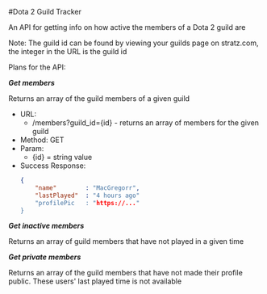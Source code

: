 #Dota 2 Guild Tracker

An API for getting info on how active the members of a Dota 2 guild are

Note: The guild id can be found by viewing your guilds page on stratz.com, the integer in the URL is the guild id

Plans for the API:

***Get members***

Returns an array of the guild members of a given guild

* URL:
	* /members?guild_id={id} - returns an array of members for the given guild
* Method: GET
* Param:
	* {id} = string value
* Success Response:
	```json
	{
		"name"        : "MacGregorr",
		"lastPlayed"  : "4 hours ago"
		"profilePic   : "https://..."
	}
	```

***Get inactive members***

Returns an array of guild members that have not played in a given time

***Get private members***

Returns an array of the guild members that have not made their profile public. These users' last played time is not available
